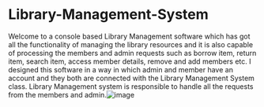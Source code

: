 # Library-Management-System

Welcome to a console based Library Management software which has got all the functionality of managing the library resources and it is also capable of processing the members and admin requests such as borrow item, return item, search item, access member details, remove and add members etc. I designed this software in a way in which admin and member have an account and they both are connected with the Library Management System class. Library Management system is responsible to handle all the requests from the members and admin.![image](https://user-images.githubusercontent.com/69043188/170803661-9c71277e-7397-458b-baec-c2174e656354.png)
